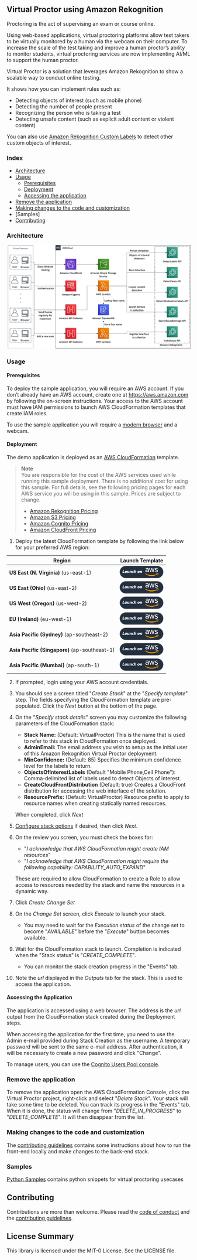 ## Virtual Proctor using Amazon Rekognition

Proctoring is the act of supervising an exam or course online.

Using web-based applications, virtual proctoring platforms allow test takers to be virtually monitored by a human via the webcam on their computer.
To increase the scale of the test taking and improve a human proctor’s ability to monitor students, virtual proctoring services are now implementing AI/ML to support the human proctor.

Virtual Proctor is a solution that leverages Amazon Rekognition to show a scalable way to conduct online testing.

It shows how you can implement rules such as:

- Detecting objects of interest (such as mobile phone)
- Detecting the number of people present
- Recognizing the person who is taking a test
- Detecting unsafe content (such as explicit adult content or violent content)

You can also use [Amazon Rekognition Custom Labels](https://aws.amazon.com/rekognition/custom-labels-features/) to detect other custom objects of interest.

### Index

- [Architecture](#architecture)
- [Usage](#usage)
  - [Prerequisites](#prerequisites)
  - [Deployment](#deployment)
  - [Accessing the application](#accessing-the-application)
- [Remove the application](#remove-the-application)
- [Making changes to the code and customization](#making-changes-to-the-code-and-customization)
- [Samples]
- [Contributing](#contributing)

### Architecture

<p align="center">
  <img src="docs/diagram.png" alt="Architecture Diagram" />
</p>

### Usage

#### Prerequisites

To deploy the sample application, you will require an AWS account. If you don’t already have an AWS account, create one at <https://aws.amazon.com> by following the on-screen instructions. Your access to the AWS account must have IAM permissions to launch AWS CloudFormation templates that create IAM roles.

To use the sample application you will require a [modern browser](https://caniuse.com/#feat=stream) and a webcam.

#### Deployment

The demo application is deployed as an [AWS CloudFormation](https://aws.amazon.com/cloudformation) template.

> **Note**  
> You are responsible for the cost of the AWS services used while running this sample deployment. There is no additional cost for using this sample. For full details, see the following pricing pages for each AWS service you will be using in this sample. Prices are subject to change.
>
> - [Amazon Rekognition Pricing](https://aws.amazon.com/rekognition/pricing/)
> - [Amazon S3 Pricing](https://aws.amazon.com/s3/pricing/)
> - [Amazon Cognito Pricing](https://aws.amazon.com/cognito/pricing/)
> - [Amazon CloudFront Pricing](https://aws.amazon.com/cloudfront/pricing/)

1. Deploy the latest CloudFormation template by following the link below for your preferred AWS region:

| Region                                        | Launch Template                                                                                                                                                                                                                                                                                                                              |
| --------------------------------------------- | -------------------------------------------------------------------------------------------------------------------------------------------------------------------------------------------------------------------------------------------------------------------------------------------------------------------------------------------- |
| **US East (N. Virginia)** (us-east-1)         | [![Launch the VirtualProctor Stack with CloudFormation](docs/deploy-to-aws.png)](https://console.aws.amazon.com/cloudformation/home?region=us-east-1#/stacks/new?stackName=VirtualProctor&templateURL=https://solution-builders-us-east-1.s3.us-east-1.amazonaws.com/amazon-rekognition-virtual-proctor/latest/template.yaml)                |
| **US East (Ohio)** (us-east-2)                | [![Launch the VirtualProctor Stack with CloudFormation](docs/deploy-to-aws.png)](https://console.aws.amazon.com/cloudformation/home?region=us-east-2#/stacks/new?stackName=VirtualProctor&templateURL=https://solution-builders-us-east-2.s3.us-east-2.amazonaws.com/amazon-rekognition-virtual-proctor/latest/template.yaml)                |
| **US West (Oregon)** (us-west-2)              | [![Launch the VirtualProctor Stack with CloudFormation](docs/deploy-to-aws.png)](https://console.aws.amazon.com/cloudformation/home?region=us-west-2#/stacks/new?stackName=VirtualProctor&templateURL=https://solution-builders-us-west-2.s3.us-west-2.amazonaws.com/amazon-rekognition-virtual-proctor/latest/template.yaml)                |
| **EU (Ireland)** (eu-west-1)                  | [![Launch the VirtualProctor Stack with CloudFormation](docs/deploy-to-aws.png)](https://console.aws.amazon.com/cloudformation/home?region=eu-west-1#/stacks/new?stackName=VirtualProctor&templateURL=https://solution-builders-eu-west-1.s3.eu-west-1.amazonaws.com/amazon-rekognition-virtual-proctor/latest/template.yaml)                |
| **Asia Pacific (Sydney)** (ap-southeast-2)    | [![Launch the VirtualProctor Stack with CloudFormation](docs/deploy-to-aws.png)](https://console.aws.amazon.com/cloudformation/home?region=ap-southeast-2#/stacks/new?stackName=VirtualProctor&templateURL=https://solution-builders-ap-southeast-2.s3.ap-southeast-2.amazonaws.com/amazon-rekognition-virtual-proctor/latest/template.yaml) |
| **Asia Pacific (Singapore)** (ap-southeast-1) | [![Launch the VirtualProctor Stack with CloudFormation](docs/deploy-to-aws.png)](https://console.aws.amazon.com/cloudformation/home?region=ap-southeast-1#/stacks/new?stackName=VirtualProctor&templateURL=https://solution-builders-ap-southeast-1.s3.ap-southeast-1.amazonaws.com/amazon-rekognition-virtual-proctor/latest/template.yaml) |
| **Asia Pacific (Mumbai)** (ap-south-1)        | [![Launch the VirtualProctor Stack with CloudFormation](docs/deploy-to-aws.png)](https://console.aws.amazon.com/cloudformation/home?region=ap-south-1#/stacks/new?stackName=VirtualProctor&templateURL=https://solution-builders-ap-south-1.s3.ap-south-1.amazonaws.com/amazon-rekognition-virtual-proctor/latest/template.yaml)             |

2. If prompted, login using your AWS account credentials.
3. You should see a screen titled "_Create Stack_" at the "_Specify template_" step. The fields specifying the CloudFormation template are pre-populated. Click the _Next_ button at the bottom of the page.
4. On the "_Specify stack details_" screen you may customize the following parameters of the CloudFormation stack:

   - **Stack Name:** (Default: VirtualProctor) This is the name that is used to refer to this stack in CloudFormation once deployed.
   - **AdminEmail:** The email address you wish to setup as the initial user of this Amazon Rekognition Virtual Proctor deployment.
   - **MinConfidence:** (Default: 85) Specifies the minimum confidence level for the labels to return.
   - **ObjectsOfInterestLabels** (Default "Mobile Phone,Cell Phone"): Comma-delimited list of labels used to detect Objects of interest.
   - **CreateCloudFrontDistribution** (Default: true) Creates a CloudFront distribution for accessing the web interface of the solution.
   - **ResourcePrefix:** (Default: VirtualProctor) Resource prefix to apply to resource names when creating statically named resources.

   When completed, click _Next_

5. [Configure stack options](https://docs.aws.amazon.com/AWSCloudFormation/latest/UserGuide/cfn-console-add-tags.html) if desired, then click _Next_.
6. On the review you screen, you must check the boxes for:

   - "_I acknowledge that AWS CloudFormation might create IAM resources_"
   - "_I acknowledge that AWS CloudFormation might require the following capability: CAPABILITY_AUTO_EXPAND_"

   These are required to allow CloudFormation to create a Role to allow access to resources needed by the stack and name the resources in a dynamic way.

7. Click _Create Change Set_
8. On the _Change Set_ screen, click _Execute_ to launch your stack.
   - You may need to wait for the _Execution status_ of the change set to become "_AVAILABLE_" before the "_Execute_" button becomes available.
9. Wait for the CloudFormation stack to launch. Completion is indicated when the "Stack status" is "_CREATE_COMPLETE_".
   - You can monitor the stack creation progress in the "Events" tab.
10. Note the _url_ displayed in the _Outputs_ tab for the stack. This is used to access the application.

#### Accessing the Application

The application is accessed using a web browser. The address is the _url_ output from the CloudFormation stack created during the Deployment steps.

When accessing the application for the first time, you need to use the Admin e-mail provided during Stack Creation as the username. A temporary password will be sent to the same e-mail address. After authentication, it will be necessary to create a new password and click "Change".

To manage users, you can use the [Cognito Users Pool console](https://console.aws.amazon.com/cognito/users).

### Remove the application

To remove the application open the AWS CloudFormation Console, click the Virtual Proctor project, right-click and select "_Delete Stack_". Your stack will take some time to be deleted. You can track its progress in the "Events" tab. When it is done, the status will change from "_DELETE_IN_PROGRESS_" to "_DELETE_COMPLETE_". It will then disappear from the list.

### Making changes to the code and customization

The [contributing guidelines](CONTRIBUTING.md) contains some instructions about how to run the front-end locally and make changes to the back-end stack.

### Samples

[Python Samples](./python-samples) contains python snippets for virtual proctoring usecases

## Contributing

Contributions are more than welcome. Please read the [code of conduct](CODE_OF_CONDUCT.md) and the [contributing guidelines](CONTRIBUTING.md).

## License Summary

This library is licensed under the MIT-0 License. See the LICENSE file.
